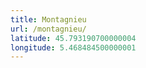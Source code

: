 ```yaml
---
title: Montagnieu
url: /montagnieu/
latitude: 45.793190700000004
longitude: 5.468484500000001
---
```

